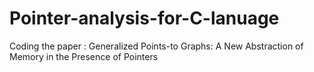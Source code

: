 # Pointer-analysis-for-C-lanuage
Coding the paper : Generalized Points-to Graphs: A New Abstraction of Memory in the Presence of Pointers
